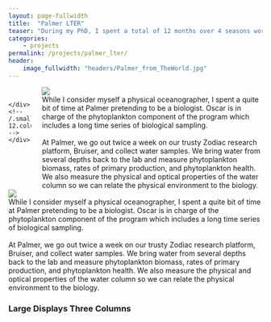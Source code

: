 ```yaml
---
layout: page-fullwidth
title:  "Palmer LTER"
teaser: "During my PhD, I spent a total of 12 months over 4 seasons working at Palmer Station, Antarctica, or at sea nearby on the R/V Laurence M Gould. My PhD advisor, Oscar Schofield, is one of the Principal Investigators of the <a href='pal.lternet.edu'>Palmer Station Long Term Ecological Research Project</a>, which began in 1993 with the goal of understanding the long-term trends of the West Antarctic Peninsula  coastal ocean ecosystem."
categories:
    - projects
permalink: /projects/palmer_lter/
header:
    image_fullwidth: "headers/Palmer_from_TheWorld.jpg"
---
```


<!--more-->

<!-- Code for small screens -->
<div class="show-for-small">
<div class="row">
    <div class="small-12 columns">

        </div><!-- /.small-12.columns -->
    </div>
<div class="row">
  <div class="small-6 columns">
      <img src="http://placehold.it/470x264/6b6351/e1dcd7&amp">
  </div>
  <div class="small-6 columns">
    While I consider myself a physical oceanographer, I spent a quite bit of time at Palmer pretending to be a biologist. Oscar is in charge of the phytoplankton component of the program which includes a long time series of biological sampling.
    <br> <br />
    At Palmer, we go out twice a week on our trusty Zodiac research platform, Bruiser, and collect water samples. We bring water from several depths back to the lab and measure phytoplankton biomass, rates of primary production, and phytoplankton health. We also measure the physical and optical properties of the water column so we can relate the physical environment to the biology.
  </div>
</div>
</div>



<!-- Code for large screens -->
<div class="show-for-large-up">
    <div class="row">
        <div class="small-12 columns">
        </div><!-- /.small-12.columns -->
    </div>

<div class="row">
  <div class="large-6 columns">
      <img src="http://placehold.it/470x264/6b6351/e1dcd7&amp">
  </div>
  <div class="large-6 columns">
       While I consider myself a physical oceanographer, I spent a quite bit of time at Palmer pretending to be a biologist. Oscar is in charge of the phytoplankton component of the program which includes a long time series of biological sampling.
      <br> <br />
      At Palmer, we go out twice a week on our trusty Zodiac research platform, Bruiser, and collect water samples. We bring water from several depths back to the lab and measure phytoplankton biomass, rates of primary production, and phytoplankton health. We also measure the physical and optical properties of the water column so we can relate the physical environment to the biology.
  </div>
</div>

<div class="row">
    <div class="small-12 columns">
        <h3>Large Displays Three Columns</h3>
    </div><!-- /.small-12.columns -->
</div>
